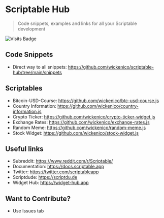 # Scriptable Hub
> Code snippets, examples and links for all your Scriptable development

![Visits Badge](https://badges.pufler.dev/visits/wickenico/scriptable-hub)

## Code Snippets
- Direct way to all snippets: https://github.com/wickenico/scriptable-hub/tree/main/snippets

## Scriptables
- Bitcoin-USD-Course: https://github.com/wickenico/btc-usd-course.js
- Country Information: https://github.com/wickenico/country-information.js
- Crypto Ticker: https://github.com/wickenico/crypto-ticker-widget.js
- Exchange Rates: https://github.com/wickenico/exchange-rates.js
- Random Meme: https://github.com/wickenico/random-meme.js
- Stock Widget: https://github.com/wickenico/stock-widget.js

## Useful links
- Subreddit: https://www.reddit.com/r/Scriptable/
- Documentation: https://docs.scriptable.app
- Twitter: https://twitter.com/scriptableapp
- Scriptdude: https://scriptdu.de
- Widget Hub: https://widget-hub.app

## Want to Contribute?
- Use Issues tab
